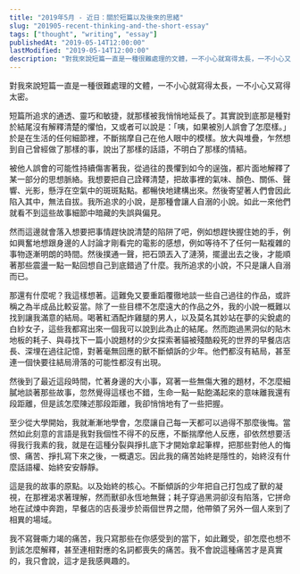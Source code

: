 ```yaml
---
title: "2019年5月 - 近日：關於短篇以及後來的思緒"
slug: "201905-recent-thinking-and-the-short-essay"
tags: ["thought", "writing", "essay"]
publishedAt: "2019-05-14T12:00:00"
lastModified: "2019-05-14T12:00:00"
description: "對我來說短篇一直是一種很難處理的文體，一不小心就寫得太長，一不小心又寫得太密"
---
```


對我來說短篇一直是一種很難處理的文體，一不小心就寫得太長，一不小心又寫得太密。

短篇所追求的通透、靈巧和敏捷，就那樣被我悄悄地延長了。其實說到底那是種對於結尾沒有解釋清楚的懼怕，又或者可以說是：「咦，如果被別人誤會了怎麼樣。」於是在生活的任何細節裡，不斷揣摩自己在他人眼中的模樣。放大與堆疊，乍然想到自己曾經做了那樣的事，說出了那樣的話語，不明白了那樣的情結。

被他人誤會的可能性持續傷害著我，從過往的畏懼到如今的逞強，都片面地解釋了某一部分的思想脈絡。我想要把自己詮釋清楚，把故事裡的氣味、顏色、關係、聲響、光影，懸浮在空氣中的斑斑點點。都暢快地建構出來。然後寄望著人們會因此陷入其中，無法自拔。我所追求的小說，是那種會讓人自溺的小說。如此一來他們就看不到這些故事細節中暗藏的失誤與偏見。

然而這邊就會落入想要把事情趕快說清楚的陷阱了吧，例如想趕快握住她的手，例如興奮地想跟身邊的人討論才剛看完的電影的感想，例如等待不了任何一點複雜的事物逐漸明朗的時間。然後撲通一聲，把石頭丟入了漣漪，擺盪出去之後，才能順著那些震盪一點一點回想自己到底錯過了什麼。我所追求的小說，不只是讓人自溺而已。

那還有什麼呢？我這樣想著。這難免又要重蹈覆徹地談一些自己過往的作品，或許稱之為半成品比較妥當。除了一些目標不怎麼遠大的作品之外，我的小說一概難以找到讓我滿意的結局。喝著紅酒配炸雞腿的男人，以及莫名其妙站在夢的尖銳處的白紗女子，這些我都寫出來一個我可以說到此為止的結尾。然而跑過黑洞似的貼木地板的耗子、與尋找下一篇小說題材的少女探索著貓被殘酷殺死的世界的早餐店店長、深埋在過往記憶，對著毫無回應的獸不斷傾訴的少年。他們都沒有結局，甚至連一個快要往結局滑落的可能性都沒有出現。

然後到了最近這段時間，忙著身邊的大小事，寫著一些無傷大雅的題材，不怎麼細膩地談著那些故事，忽然覺得這樣也不錯，生命一點一點飽滿起來的意味離我還有段距離，但是該怎麼陳述那段距離，我卻悄悄地有了一些把握。

至少從大學開始，我就漸漸地學會，怎麼讓自己每一天都可以過得不那麼後悔。當然如此刻意的言語是我對我個性不得不的反應，不斷揣摩他人反應，卻依然想要活得我行我素的我，就是在這種分裂與掙扎底下才開始拿起筆桿，把那些對他人的悔恨、痛苦、掙扎寫下來之後，一概遺忘。因此我的痛苦始終是隱性的，始終沒有什麼話語權、始終安安靜靜。

這是我的故事的原點。以及始終的核心。不斷傾訴的少年把自己打包成了獸的凝視，在那裡渴求著理解，然而獸卻永恆地無聲；耗子穿過黑洞卻沒有陷落，它拼命地在試煉中奔跑，早餐店的店長漫步於兩個世界之間，他帶領了另外一個人來到了相異的場域。

我不寫聲嘶力竭的痛苦，我只寫那些在你感受到的當下，如此難受，卻怎麼也想不到該怎麼解釋，甚至連相對應的名詞都喪失的痛苦。我不會說這種痛苦才是真實的，我只會說，這才是我感興趣的。
